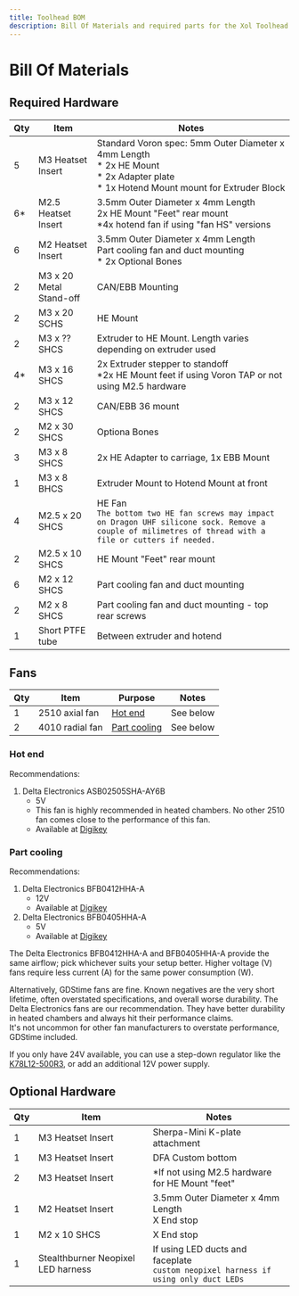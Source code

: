 ```yaml
---
title: Toolhead BOM
description: Bill Of Materials and required parts for the Xol Toolhead
---
```


# Bill Of Materials

## Required Hardware

| Qty | Item                    | Notes                                                                                                                                                        |
| --- | ----------------------- | ------------------------------------------------------------------------------------------------------------------------------------------------------------ |
| 5   | M3 Heatset Insert       | Standard Voron spec: 5mm Outer Diameter x 4mm Length <br/> * 2x HE Mount <br/>* 2x Adapter plate <br/>* 1x Hotend Mount mount for Extruder Block             |
| 6*  | M2.5 Heatset Insert     | 3.5mm Outer Diameter x 4mm Length <br/> 2x HE Mount "Feet" rear mount <br/> *4x hotend fan if using "fan HS" versions                                        |
| 6   | M2 Heatset Insert       | 3.5mm Outer Diameter x 4mm Length <br/> Part cooling fan and duct mounting <br/> * 2x Optional Bones                                                         |
| 2   | M3 x 20 Metal Stand-off | CAN/EBB Mounting                                                                                                                                             |
| 2   | M3 x 20 SCHS            | HE Mount                                                                                                                                                     |
| 2   | M3 x ?? SHCS            | Extruder to HE Mount. Length varies depending on extruder used                                                                                               |
| 4*  | M3 x 16 SHCS            | 2x Extruder stepper to standoff<br/>*2x HE Mount feet if using Voron TAP or not using M2.5 hardware                                                          |
| 2   | M3 x 12 SHCS            | CAN/EBB 36 mount                                                                                                                                             |
| 2   | M2 x 30 SHCS            | Optiona Bones                                                                                                                                                |
| 3   | M3 x 8 SHCS             | 2x HE Adapter to carriage, 1x EBB Mount                                                                                                                      |
| 1   | M3 x 8 BHCS             | Extruder Mount to Hotend Mount at front                                                                                                                      |
| 4   | M2.5 x 20 SHCS          | HE Fan <br/>`The bottom two HE fan screws may impact on Dragon UHF silicone sock. Remove a couple of milimetres of thread with a file or cutters if needed.` |
| 2   | M2.5 x 10 SHCS          | HE Mount "Feet" rear mount                                                                                                                                   |
| 6   | M2 x 12 SHCS            | Part cooling fan and duct mounting                                                                                                                           |
| 2   | M2 x 8 SHCS             | Part cooling fan and duct mounting - top rear screws                                                                                                         |
| 1   | Short PTFE tube         | Between extruder and hotend                                                                                                                                  |

## Fans

| Qty | Item            | Purpose                       | Notes     |
| --- | --------------- | ----------------------------- | --------- |
| 1   | 2510 axial fan  | [Hot end](#hot-end)           | See below |
| 2   | 4010 radial fan | [Part cooling](#part-cooling) | See below |

### Hot end

Recommendations:

1. Delta Electronics ASB02505SHA-AY6B
    - 5V
    - This fan is highly recommended in heated chambers. No other 2510 fan comes close to the performance of this fan.
    - Available at [Digikey][ASB02505SHA-AY6B]

### Part cooling

Recommendations:

1. Delta Electronics BFB0412HHA-A
    - 12V
    - Available at [Digikey][BFB0412HHA-A]
2. Delta Electronics BFB0405HHA-A
    - 5V
    - Available at [Digikey][BFB0405HHA-A]

The Delta Electronics BFB0412HHA-A and BFB0405HHA-A provide the same airflow; pick whichever suits your setup better. Higher voltage (V) fans require less current (A) for the same power consumption (W).

Alternatively, GDStime fans are fine. Known negatives are the very short lifetime, often overstated specifications, and overall worse durability.  The Delta Electronics fans are our recommendation. They have better durability in heated chambers and always hit their performance claims.  
It's not uncommon for other fan manufacturers to overstate performance, GDStime included.

If you only have 24V available, you can use a step-down regulator like the [K78L12-500R3](https://www.digikey.com/en/products/detail/mornsun-america-llc/K78L12-500R3/16784476), or add an additional 12V power supply.

## Optional Hardware

| Qty | Item                               | Notes                                                                                   |
| --- | ---------------------------------- | --------------------------------------------------------------------------------------- |
| 1   | M3 Heatset Insert                  | Sherpa-Mini K-plate attachment                                                          |
| 1   | M3 Heatset Insert                  | DFA Custom bottom                                                                       |
| 2   | M3 Heatset Insert                  | *If not using M2.5 hardware for HE Mount "feet"                                         |
| 1   | M2 Heatset Insert                  | 3.5mm Outer Diameter x 4mm Length <br/>X End stop                                       |
| 1   | M2 x 10 SHCS                       | X End stop                                                                              |
| 1   | Stealthburner Neopixel LED harness | If using LED ducts and faceplate <br/>`custom neopixel harness if using only duct LEDs` |

[ASB02505SHA-AY6B]: https://www.digikey.com/en/products/detail/delta-electronics/ASB02505SHA-AY6B/7491489
[BFB0412HHA-A]: https://www.digikey.com/en/products/detail/delta-electronics/BFB0412HHA-A/2560487
[BFB0405HHA-A]: https://www.digikey.com/en/products/detail/delta-electronics/BFB0405HHA-A/1014444
